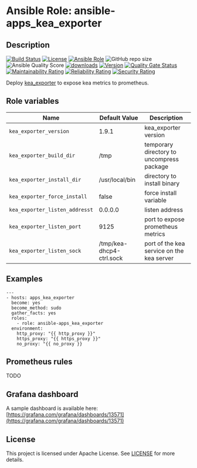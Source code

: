 # Ansible Role: ansible-apps_kea_exporter

## Description

[![Build Status](https://travis-ci.com/lotusnoir/ansible-apps_kea_exporter.svg?branch=master?style=flat)](https://travis-ci.com/lotusnoir/ansible-apps_kea_exporter)
[![License](https://img.shields.io/badge/license-Apache--2.0-brightgreen?style=flat)](https://opensource.org/licenses/Apache-2.0)
[![Ansible Role](https://img.shields.io/badge/galaxy-apps_kea_exporter-purple?style=flat)](https://galaxy.ansible.com/lotusnoir/apps_kea_exporter)
![GitHub repo size](https://img.shields.io/github/repo-size/lotusnoir/ansible-apps_kea_exporter?color=orange&style=flat)
![Ansible Quality Score](https://img.shields.io/ansible/quality/52300)
[![downloads](https://img.shields.io/ansible/role/d/52300)](https://galaxy.ansible.com/lotusnoir/apps_kea_exporter)
[![Version](https://img.shields.io/github/release/lotusnoir/ansible-apps_kea_exporter.svg)](https://github.com/lotusnoir/ansible-apps_kea_exporter/releases/)
[![Quality Gate Status](https://sonarcloud.io/api/project_badges/measure?project=lotusnoir_ansible-apps_kea_exporter&metric=alert_status)](https://sonarcloud.io/dashboard?id=lotusnoir_ansible-apps_kea_exporter)
[![Maintainability Rating](https://sonarcloud.io/api/project_badges/measure?project=lotusnoir_ansible-apps_kea_exporter&metric=sqale_rating)](https://sonarcloud.io/dashboard?id=lotusnoir_ansible-apps_kea_exporter)
[![Reliability Rating](https://sonarcloud.io/api/project_badges/measure?project=lotusnoir_ansible-apps_kea_exporter&metric=reliability_rating)](https://sonarcloud.io/dashboard?id=lotusnoir_ansible-apps_kea_exporter)
[![Security Rating](https://sonarcloud.io/api/project_badges/measure?project=lotusnoir_ansible-apps_kea_exporter&metric=security_rating)](https://sonarcloud.io/dashboard?id=lotusnoir_ansible-apps_kea_exporter)

Deploy [kea_exporter](https://github.com/mweinelt/kea-exporter) to expose kea metrics to prometheus.

## Role variables

| Name                           | Default Value  | Description                        |
| ------------------------------ | -------------- | -----------------------------------|
| `kea_exporter_version`         | 1.9.1          | kea_exporter version |
| `kea_exporter_build_dir`       | /tmp           | temporary directory to uncompress package |
| `kea_exporter_install_dir`     | /usr/local/bin | directory to install binary |
| `kea_exporter_force_install`   | false          | force install variable |
| `kea_exporter_listen_addresst` | 0.0.0.0        | listen address |
| `kea_exporter_listen_port`     | 9125           | port to expose prometheus metrics |
| `kea_exporter_listen_sock`     | /tmp/kea-dhcp4-ctrl.sock | port of the kea service on the kea server |

## Examples

	---
	- hosts: apps_kea_exporter
	  become: yes
	  become_method: sudo
	  gather_facts: yes
	  roles:
	    - role: ansible-apps_kea_exporter
	  environment: 
	    http_proxy: "{{ http_proxy }}"
	    https_proxy: "{{ https_proxy }}"
	    no_proxy: "{{ no_proxy }}

## Prometheus rules

TODO

## Grafana dashboard

A sample dashboard is available here: [https://grafana.com/grafana/dashboards/13571](https://grafana.com/grafana/dashboards/13571)

## License

This project is licensed under Apache License. See [LICENSE](/LICENSE) for more details.
